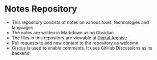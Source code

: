 # Notes Repository

- This repository consists of notes on various tools, technologies and languages   
- The notes are written in Markdown using Obsidian  
- The files in this repository are viewable at [Digital Archive](https://notes.davidvarghese.dev)
- Pull requests to add new content to the repository as welcome
- [Giscus](https://giscus.app) is used to enable comments. It uses GitHub Discussions as its backend